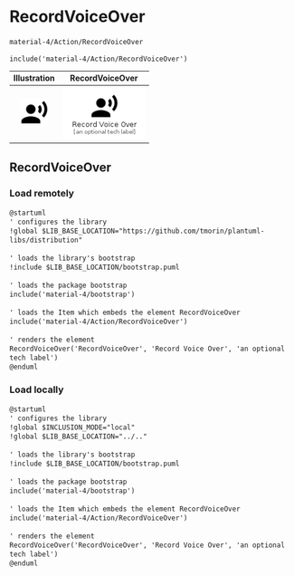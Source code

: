 # RecordVoiceOver


```text
material-4/Action/RecordVoiceOver
```

```text
include('material-4/Action/RecordVoiceOver')
```



| Illustration | RecordVoiceOver |
| :---: | :---: |
| ![illustration for Illustration](../../material-4/Action/RecordVoiceOver.png) | ![illustration for RecordVoiceOver](../../material-4/Action/RecordVoiceOver.Local.png) |




## RecordVoiceOver

### Load remotely
```plantuml
@startuml
' configures the library
!global $LIB_BASE_LOCATION="https://github.com/tmorin/plantuml-libs/distribution"

' loads the library's bootstrap
!include $LIB_BASE_LOCATION/bootstrap.puml

' loads the package bootstrap
include('material-4/bootstrap')

' loads the Item which embeds the element RecordVoiceOver
include('material-4/Action/RecordVoiceOver')

' renders the element
RecordVoiceOver('RecordVoiceOver', 'Record Voice Over', 'an optional tech label')
@enduml
```

### Load locally
```plantuml
@startuml
' configures the library
!global $INCLUSION_MODE="local"
!global $LIB_BASE_LOCATION="../.."

' loads the library's bootstrap
!include $LIB_BASE_LOCATION/bootstrap.puml

' loads the package bootstrap
include('material-4/bootstrap')

' loads the Item which embeds the element RecordVoiceOver
include('material-4/Action/RecordVoiceOver')

' renders the element
RecordVoiceOver('RecordVoiceOver', 'Record Voice Over', 'an optional tech label')
@enduml
```

